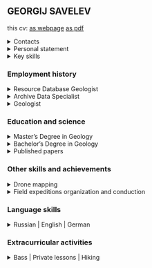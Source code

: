 <html>
<head>
<meta charset="utf-8">
<meta name="viewport" content="width=device-width, initial-scale=1.0">
<link rel="stylesheet" href="style.css">
</head>

## GEORGIJ SAVELEV

this cv:
<span id="this_as_webpage">[as webpage](https://savelevgeo.github.io/SavelevGeo/)</span>
<span>[as pdf](https://github.com/SavelevGeo/SavelevGeo/blob/main/Georgij%20Savelev.pdf)</span>

<details class="contacts" id="contacts">
<summary>Contacts</summary>

- [savelevgeo.post@gmail.com](mailto:savelevgeo.post@gmail.com)
- [+79533473027](https://t.me/+79533473027)
- [Personal Website (Notion)][notion]
- [Xing][xing]
- [savelevgeo@GitHub][github]

</details>

<details id="personal_statement">
<summary>Personal statement</summary>

Motivated and experienced GIS professional with technical knowledge in ESRI ArcGIS and QGIS. Specializing in the development of web GIS solutions for geological projects, I am a Database Specialist skilled in collecting and analyzing geospatial data using advanced Geographic Information Systems (GIS) techniques.

I optimize the process by scripting in Python/VBA and running SQL queries for data tracking and geographic data manipulation. With five years of experience in the field, I have successfully completed numerous projects and delivered high-quality results, integrating GIS into geology.

</details>

<details>
<summary>Key skills</summary>

- ArcGIS, QGIS. Advanced&nbsp;GIS&nbsp;techniques
- Python3 scripting
  - pyqgis, arcpy, Fiona, geopandas, rasterio, GDAL
  - pandas, plotly, multiprocessing, FastAPI, uvicorn, requests, Google&nbsp;Colab ([pet&nbsp;project][ics_lookup])
  - tkinter, PyQt
- SQL queries within SQLite, GeoPackage, MS&nbsp;SQL&nbsp;Server, PostgreSQL, MS&nbsp;Access&nbsp;databases
- HTML, CSS, Javascript
  - Vue ([about&nbsp;sample&nbsp;app][about_gisogd]), Bootstrap
  - OpenLayers ([pet&nbsp;project][budiswebgeoref] - [source&nbsp;code][budiswebgeoref_sourcecode]), Leaflet, Mapbox ([pet&nbsp;project][geovacanciesmap])
- Cross-platform development with Apache&nbsp;Cordova ([pet&nbsp;project][ghandy])
- Spatial data analysis
- Drone Photogrammetry data processing

</details>

### Employment history

<details>
<summary>Resource Database Geologist</summary>

[Nordgold][nordgold] (Nordgold Management) &mdash; from 01.04.2024 to present

- Developed MSSQL database structure, speeding up the data upload process by 23%.
- Created a set of python scripts for data integrity checks, jupyter notebooks for data analysis and uploading.
- Set up a system of Power Query requests for data acquisition and management.
- Managed data collection and storage, ensuring data quality and accuracy.

</details>

<details>
<summary>Archive Data Specialist</summary>

[Polyus][polyus] (Polyus Geoservice) &mdash; from 15.06.2022 to 15.03.2024

- Implemented efficient data retrieval techniques to manage and organize geological research and literature data, resulting in a 45% reduction in search time for geologists
- Utilized ArcGIS-ESRI to analyze archive data for specified areas, showcasing GIS experience.
- Leveraged problem-solving skills and communication abilities to design visually appealing cartographic products, incorporating web-scraping and APIs for geographic data retrieval.
- Collaborated with a team, utilizing GIS expertise to enhance the data request process by creating user-friendly QGIS plugins and python scripts.
- Utilized GIS experience to create user-friendly database templates, manage geospatial data, and prepare base maps for field data collection using QField.
- Offered expert guidance to field geologists in QField and QGIS, facilitating precise geospatial data manipulation, cartographic outputs, and calculated rasters.
- Employed GIS software to accurately model drainage basins, utilizing geospatial applications for dataset creation and clear communication of results.

</details>

<details>
<summary>Geologist</summary>

[Geological Research Institute (VSEGEI)][vsegei], Methodic dep. (Saint-Petersburg, Russia), field work in Magadan region (north-eastern Asia) &mdash; from 01.11.2016 to 15.06.2022

- Conducted detailed analysis of remote sensing data, with a focus on satellite data, utilizing Python scripts for optimized work. Developed a standalone app, employing Python, to generate weather messages for SMS transmission to satellite phones.
- Demonstrated expertise in spatial analysis and cartography by creating and preparing various maps in ArcGIS and QGIS.
- Methodically organized and managed the GIS database, utilizing SQL for data storage.
- Proficient in Python for data analysis, utilizing it to enhance efficiency and accuracy
- Utilized CorelDraw, GIMP, and Inkscape for graphics creation
- Methodically organized data stored in MS Access databases using SQL, in Excel and Word documents with Python.
- Troubleshooting topology errors. Trained and consulted colleagues on GIS database management. Utilized 3D-visualization. Created technical reports.

</details>

### Education and science

<details>
<summary>Master’s Degree in Geology</summary>
   
[St. Petersburg state university, Institute of Earth sciences][spbu], Regional geology dep. &mdash; from 01.10.2016 to 15.06.2018

</details>

<details>
<summary>Bachelor’s Degree in Geology</summary>
   
[St. Petersburg state university, Institute of Earth sciences][spbu], Regional geology dep. &mdash; from 01.10.2012 to 15.06.2016

</details>

<details>
<summary>Published papers</summary>

- M. A. Shishkin (VSEGEI), S. I. Shkarubo (JSC MAGE),
  A. G. Konnov, G. V. Savel'ev (VSEGEI). Tectonics of the Polar Urals – Novaya Zemlya fold belts // [Regional Geology and Metallogeny, 2021. – № 86. – P. 5–10. – DOI: 10.52349/0869-7892_2021_86_05–10][vsegei_paper]
- Saldin V., Konnov Artem, Saveliev Georgiy. The Lower Permian Marine Succession of Pay-Khoy: Correlations and Problems in Stratigraphy // [Sedimentary Earth Systems: Stratigraphy, Geochronology, Petroleum Resources. PROCEEDINGS Kazan Golovkinsky Stratigraphic Meeting, 2019. – P. 218–222. – DOI: 10.26352/D924F5037][kazan_paper]

</details>

### Other skills and achievements

<details>
<summary>Drone mapping</summary>
   
* Demonstrated expertise in drone mapping and geological research, proficiently utilizing GIS workflows.
* Produced 10 detailed orthomosaics, covering up to 5 km2, and prepared technical reports with precision.
</details>

<details>
<summary>Field expeditions organization and conduction</summary>
   
* Organized and conducted field expeditions, including employee recruitment and training sessions.
* Successfully led two three-month long autonomous expeditions as a capable team leader, overseeing 4 subordinates.
* Contributed as a valuable team member in five two-to-three month long geological projects, showcasing strong field proficiency and leadership qualities.
</details>

### Language skills

<details>
<summary>Russian | English | German</summary>

- Russian (native)
- English (fluent B2)
- German (intermediate B1)
- French (basic A1)

</details>

### Extracurricular activities

<details>
<summary>Bass | Private lessons | Hiking</summary>
   
* Bass player at “Projekt Spokojstvije” (2012-2020) [soundcloud][soundcloud]
* Private geography, mathematics, chemistry lessons for school students (2013-2019)
* Hiking enthusiast (four trips a year) (2000-2013)
</details>

</html>

[notion]: https://savelevgeo.notion.site/GEORGIJ-SAVELEV-6a3dd718ea0a4fb5b68941b5442fb678?pvs=4
[xing]: https://www.xing.com/profile/Georgii_Savelev/web_profiles
[github]: https://github.com/SavelevGeo
[about_gisogd]: https://www.notion.so/savelevgeo/58c9ade28857400586f03edd1f9b3a19?v=9953fe4674f8466398ce99afe3ce26ac
[budiswebgeoref]: https://bugiswebgeoref.netlify.app/
[budiswebgeoref_sourcecode]: https://github.com/SavelevGeo/SelfGeoRef
[ics_lookup]: https://github.com/SavelevGeo/ics_lookup
[geovacanciesmap]: https://savelevgeo.github.io/geovacancies-map/
[ghandy]: https://github.com/SavelevGeo/ghandy
[nordgold]: https://nordgold.com/
[polyus]: https://polyus.com/en/
[vsegei]: https://vsegei.ru/en/
[spbu]: https://earth.spbu.ru/en/
[kazan_paper]: https://kpfu.ru/portal/docs/F_206914532/E_BOOK_D924_Proceedings.Kazan.pdf
[vsegei_paper]: https://karpinskyinstitute.ru/ru/public/reggeology_met/content/2021/86/86_01.pdf
[soundcloud]: https://soundcloud.com/proekt_spokoistvie/
